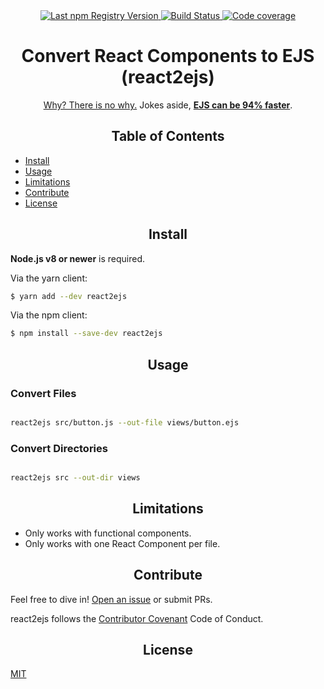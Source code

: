 <div align="center">
  <a href="https://www.npmjs.com/package/react2ejs">
    <img src="https://img.shields.io/npm/v/react2ejs.svg?maxAge=86400" alt="Last npm Registry Version">
  </a>
  <a href="https://travis-ci.org/ramasilveyra/react2ejs?branch=master">
    <img src="https://travis-ci.org/ramasilveyra/react2ejs.svg?branch=master" alt="Build Status">
  </a>
  <a href="https://codecov.io/github/ramasilveyra/react2ejs?branch=master">
    <img src="https://img.shields.io/codecov/c/github/ramasilveyra/react2ejs.svg?branch=master" alt="Code coverage">
  </a>
</div>

<h1 align="center">Convert React Components to EJS (react2ejs)</h1>

<p align="center"><a href="https://youtu.be/hHd7aqj3LF4?t=22s">Why? There is no why.</a> Jokes aside, <strong><a href="https://github.com/ramasilveyra/templating-benchmarks/tree/feat/add-ejs#performance">EJS can be 94% faster</a></strong>.</p>

<h2 align="center">Table of Contents</h2>

- [Install](#install)
- [Usage](#usage)
- [Limitations](#limitations)
- [Contribute](#contribute)
- [License](#license)

<h2 align="center">Install</h2>

**Node.js v8 or newer** is required.

Via the yarn client:

```bash
$ yarn add --dev react2ejs
```

Via the npm client:

```bash
$ npm install --save-dev react2ejs
```

<h2 align="center">Usage</h2>

### Convert Files

```bash

react2ejs src/button.js --out-file views/button.ejs
```

### Convert Directories

```bash

react2ejs src --out-dir views
```

<h2 align="center">Limitations</h2>

- Only works with functional components.
- Only works with one React Component per file.

<h2 align="center">Contribute</h2>

Feel free to dive in! [Open an issue](https://github.com/ramasilveyra/react2ejs/issues/new) or submit PRs.

react2ejs follows the [Contributor Covenant](https://contributor-covenant.org/version/1/4/) Code of Conduct.

<h2 align="center">License</h2>

[MIT](LICENSE.md)
